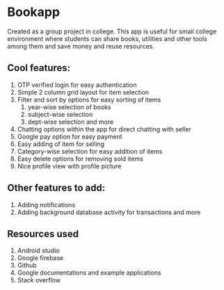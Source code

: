 # Bookapp
Created as a group project in college. This app is useful for small college environment where students can share books, utilities and other tools among them and save money and reuse resources. 

## Cool features:

1. OTP verified login for easy authentication
2. Simple 2 column grid layout for item selection
3. Filter and sort by options for easy sorting of items
    1. year-wise selection of books
    2. subject-wise selection
    3. dept-wise selection and more
4. Chatting options within the app for direct chatting with seller
5. Google pay option for easy payment
6. Easy adding of item for selling
7. Category-wise selection for easy addition of items
8. Easy delete options for removing sold items
9. Nice profile view with profile picture

## Other features to add:
1. Adding notifications
2. Adding background database activity for transactions and more

## Resources used
1. Android studio
2. Google firebase
3. Github 
4. Google documentations and example applications
5. Stack overflow

